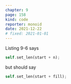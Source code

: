 ```yaml
---
chapter: 9
page: 158
kind: code
reporter: monoid
date: 2021-12-22
# fixed: 2021-01-01
---
```

Listing 9-6 says

```rust
self.set_len(start + n);
```

but should say

```rust
self.set_len(start + fill);
```
